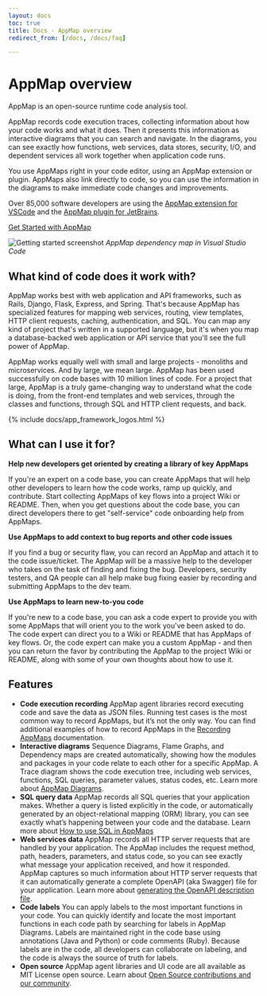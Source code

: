 ```yaml
---
layout: docs
toc: true
title: Docs - AppMap overview
redirect_from: [/docs, /docs/faq]

---
```

# AppMap overview

AppMap is an open-source runtime code analysis tool.

AppMap records code execution traces, collecting information about how your code works and what it does. Then it presents this information as interactive diagrams that you can search and navigate. In the diagrams, you can see exactly how functions, web services, data stores, security, I/O, and dependent services all work together when application code runs.

You use AppMaps right in your code editor, using an AppMap extension or plugin. AppMaps also link directly to code, so you can use the information in the diagrams to make immediate code changes and improvements.

Over 85,000 software developers are using the [AppMap extension for VSCode](https://marketplace.visualstudio.com/items?itemName=appland.appmap) and the [AppMap plugin for JetBrains](https://plugins.jetbrains.com/plugin/16701-appmap).

<a class="btn btn-primary btn-lg" href="https://getappmap.com/">Get Started with AppMap</a>

![Getting started screenshot](/assets/img/docs/dependency-map-example.webp)
_AppMap dependency map in Visual Studio Code_

## What kind of code does it work with?

AppMap works best with web application and API frameworks, such as Rails, Django, Flask, Express, and Spring. That's because AppMap has specialized features for mapping web services, routing, view templates, HTTP client requests, caching, authentication, and SQL. You can map any kind of project that's written in a supported language, but it's when you map a database-backed web application or API service that you'll see the full power of AppMap.

AppMap works equally well with small and large projects - monoliths and microservices. And by large, we mean large. AppMap has been used successfully on code bases with 10 million lines of code. For a project that large, AppMap is a truly game-changing way to understand what the code is doing, from the front-end templates and web services, through the classes and functions, through SQL and HTTP client requests, and back.

{% include docs/app_framework_logos.html %}

## What can I use it for?

**Help new developers get oriented by creating a library of key AppMaps**

If you're an expert on a code base, you can create AppMaps that will help other developers to learn how the code works, ramp up quickly, and contribute. Start collecting AppMaps of key flows into a project Wiki or README. Then, when you get questions about the code base, you can direct developers there to get "self-service" code onboarding help from AppMaps.

**Use AppMaps to add context to bug reports and other code issues**

If you find a bug or security flaw, you can record an AppMap and attach it to the code issue/ticket. The AppMap will be a massive help to the developer who takes on the task of finding and fixing the bug. Developers, security testers, and QA people can all help make bug fixing easier by recording and submitting AppMaps to the dev team.


**Use AppMaps to learn new-to-you code**

If you're new to a code base, you can ask a code expert to provide you with some AppMaps that will orient you to the work you've been asked to do. The code expert can direct you to a Wiki or README that has AppMaps of key flows. Or, the code expert can make you a custom AppMap - and then you can return the favor by contributing the AppMap to the project Wiki or README, along with some of your own thoughts about how to use it.

## Features

* **Code execution recording** AppMap agent libraries record executing code and save the data as JSON files. Running test cases is the most common way to record AppMaps, but it’s not the only way. You can find additional examples of how to record AppMaps in the [Recording AppMaps](/docs/recording-methods.html) documentation.
* **Interactive diagrams** Sequence Diagrams, Flame Graphs, and Dependency maps are created automatically, showing how the modules and packages in your code relate to each other for a specific AppMap. A Trace diagram shows the code execution tree, including web services, functions, SQL queries, parameter values, status codes, etc. Learn more about [AppMap Diagrams](/docs/diagrams).
* **SQL query data** AppMap records all SQL queries that your application makes. Whether a query is listed explicitly in the code, or automatically generated by an object-relational mapping (ORM) library, you can see exactly what’s happening between your code and the database. Learn more about [How to use SQL in AppMaps](/docs/diagrams/how-to-use-appmaps.html#how-to-read-sql-code-in-appmaps) 
* **Web services data** AppMap records all HTTP server requests that are handled by your application. The AppMap includes the request method, path, headers, parameters, and status code, so you can see exactly what message your application received, and how it responded. AppMap captures so much information about HTTP server requests that it can automatically generate a complete OpenAPI (aka Swagger) file for your application. Learn more about [generating the OpenAPI description file](/docs/openapi).
* **Code labels** You can apply labels to the most important functions in your code. You can quickly identify and locate the most important functions in each code path by searching for labels in AppMap Diagrams. Labels are maintained right in the code base using annotations (Java and Python) or code comments (Ruby). Because labels are in the code, all developers can collaborate on labeling, and the code is always the source of truth for labels.
* **Open source** AppMap agent libraries and UI code are all available as MIT License open source. Learn about [Open Source contributions and our community](/docs/community.html).

